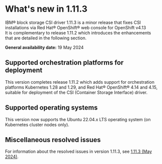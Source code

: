 # What's new in 1.11.3

IBM® block storage CSI driver 1.11.3 is a minor release that fixes CSI installations via Red Hat® OpenShift® web console for OpenShift v4.13</br>
It is complementary to release 1.11.2 which introduces the enhancements that are detailed in the following section.

**General availability date:** 19 May 2024

## Supported orchestration platforms for deployment

This version completes release 1.11.2 which adds support for orchestration platforms Kubernetes 1.28 and 1.29, and Red Hat® OpenShift® 4.14 and 4.15, suitable for deployment of the CSI (Container Storage Interface) driver.

## Supported operating systems

This version now supports the Ubuntu 22.04.x LTS operating system (on Kubernetes cluster nodes only).

## Miscellaneous resolved issues

For information about the resolved issues in version 1.11.3, see [1.11.3 (May 2024)](changelog_1.11.3.md).
